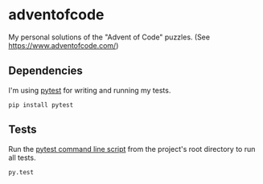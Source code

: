 # adventofcode

My personal solutions of the "Advent of Code" puzzles.
(See https://www.adventofcode.com/)

Dependencies
------------
I'm using [pytest](https://www.pytest.org/) for writing and running my tests.
```Shell
pip install pytest
```

Tests
-----
Run the [pytest command line script](http://pytest.org/latest/usage.html#usage-and-invocations)
from the project's root directory to run all tests.
```Shell
py.test
```
